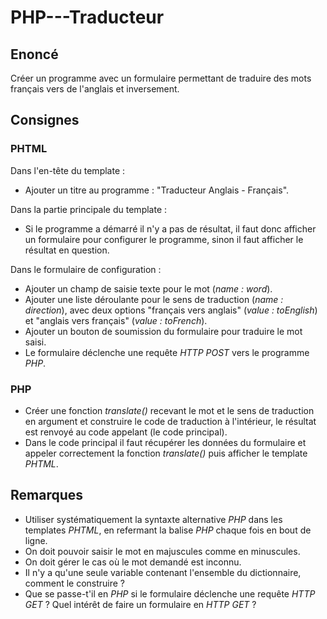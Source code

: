 # PHP---Traducteur

## Enoncé

Créer un programme avec un formulaire permettant de traduire des mots français vers de l'anglais et inversement.

## Consignes

### PHTML

Dans l'en-tête du template :

- Ajouter un titre au programme : "Traducteur Anglais - Français".

Dans la partie principale du template :

- Si le programme a démarré il n'y a pas de résultat, il faut donc afficher un formulaire pour configurer le programme, sinon il faut afficher le résultat en question.

Dans le formulaire de configuration :

- Ajouter un champ de saisie texte pour le mot (*name : word*).
- Ajouter une liste déroulante pour le sens de traduction (*name : direction*), avec deux options "français vers anglais" (*value : toEnglish*) et "anglais vers français" (*value : toFrench*).
- Ajouter un bouton de soumission du formulaire pour traduire le mot saisi.
- Le formulaire déclenche une requête *HTTP POST* vers le programme *PHP*.

### PHP

- Créer une fonction *translate()* recevant le mot et le sens de traduction en argument et construire le code de traduction à l'intérieur, le résultat est renvoyé au code appelant (le code principal).
- Dans le code principal il faut récupérer les données du formulaire et appeler correctement la fonction *translate()* puis afficher le template *PHTML*.

## Remarques

- Utiliser systématiquement la syntaxte alternative *PHP* dans les templates *PHTML*, en refermant la balise *PHP* chaque fois en bout de ligne.
- On doit pouvoir saisir le mot en majuscules comme en minuscules.
- On doit gérer le cas où le mot demandé est inconnu.
- Il n'y a qu'une seule variable contenant l'ensemble du dictionnaire, comment le construire ?
- Que se passe-t'il en *PHP* si le formulaire déclenche une requête *HTTP GET* ? Quel intérêt de faire un formulaire en *HTTP GET* ?
